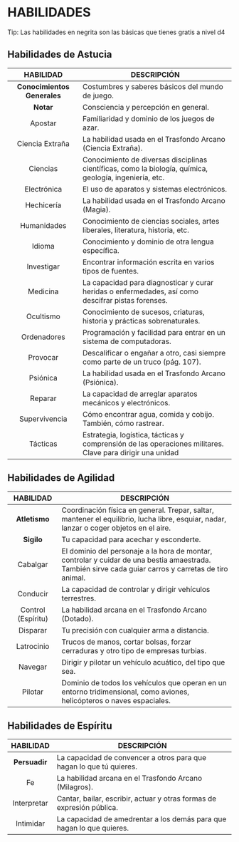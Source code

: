 HABILIDADES
=========

Tip: Las habilidades en negrita son las básicas que tienes gratis a nivel d4



Habilidades de Astucia
-----


| HABILIDAD | DESCRIPCIÓN |
| :----:   |  ----- |
| **Conocimientos Generales** | Costumbres y saberes básicos del mundo de juego.|
| **Notar** | Consciencia y percepción en general.|
|Apostar | Familiaridad y dominio de los juegos de azar.|
|Ciencia Extraña | La habilidad usada en el Trasfondo Arcano (Ciencia Extraña).||
|Ciencias | Conocimiento de diversas disciplinas científicas, como la biología, química, geología, ingeniería, etc.|
|Electrónica | El uso de aparatos y sistemas electrónicos.|
|Hechicería | La habilidad usada en el Trasfondo Arcano (Magia).|
|Humanidades | Conocimiento de ciencias sociales, artes liberales, literatura, historia, etc.|
|Idioma | Conocimiento y dominio de otra lengua específica.|
|Investigar | Encontrar información escrita en varios tipos de fuentes.|
|Medicina | La capacidad para diagnosticar y curar heridas o enfermedades, así como descifrar pistas forenses.|
|Ocultismo | Conocimiento de sucesos, criaturas, historia y prácticas sobrenaturales.|
|Ordenadores | Programación y facilidad para entrar en un sistema de computadoras.||Pelear (Agilidad)| Dominio del combate cuerpo a cuerpo, con armas o desarmado.
|Provocar | Descalificar o engañar a otro, casi siempre como parte de un truco (pág. 107).|
|Psiónica | La habilidad usada en el Trasfondo Arcano (Psiónica).|
|Reparar | La capacidad de arreglar aparatos mecánicos y electrónicos.|
|Supervivencia | Cómo encontrar agua, comida y cobijo. También, cómo rastrear.|
|Tácticas | Estrategia, logística, tácticas y comprensión de las operaciones militares. Clave para dirigir una unidad|


Habilidades de Agilidad
-----

| HABILIDAD | DESCRIPCIÓN |
| :----:   |  ----- |
| **Atletismo** | Coordinación física en general. Trepar, saltar, mantener el equilibrio, lucha libre, esquiar, nadar, lanzar o coger objetos en el aire.|
| **Sigilo** | Tu capacidad para acechar y esconderte.|
|Cabalgar | El dominio del personaje a la hora de montar, controlar y cuidar de una bestia amaestrada. También sirve cada guiar carros y carretas de tiro animal.|
|Conducir | La capacidad de controlar y dirigir vehículos terrestres.|
|Control (Espíritu)| La habilidad arcana en el Trasfondo Arcano (Dotado).|
|Disparar | Tu precisión con cualquier arma a distancia.|
|Latrocinio | Trucos de manos, cortar bolsas, forzar cerraduras y otro tipo de empresas turbias.|
|Navegar | Dirigir y pilotar un vehículo acuático, del tipo que sea.|
|Pilotar | Dominio de todos los vehículos que operan en un entorno tridimensional, como aviones, helicópteros o naves espaciales.|


Habilidades de Espíritu
-----

| HABILIDAD | DESCRIPCIÓN |
| :----:   |  ----- |
| **Persuadir** | La capacidad de convencer a otros para que hagan lo que tú quieres.|
|Fe | La habilidad arcana en el Trasfondo Arcano (Milagros).|
|Interpretar | Cantar, bailar, escribir, actuar y otras formas de expresión pública.|
|Intimidar | La capacidad de amedrentar a los demás para que hagan lo que quieres.|

